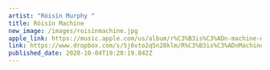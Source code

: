 ```yaml
---
artist: "Róisín Murphy "
title: Róisín Machine
new_image: /images/roisinmachine.jpg
apple_link: https://music.apple.com/us/album/r%C3%B3is%C3%ADn-machine-deluxe/1525297665
link: https://www.dropbox.com/s/5j6vto2q5n28klm/R%C3%B3is%C3%ADnMachineDeluxe.zip?dl=0
published_date: 2020-10-04T19:20:19.842Z
---
```

